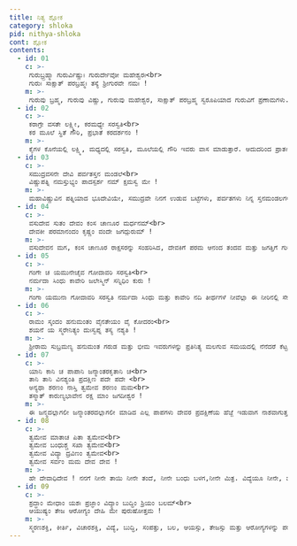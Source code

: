 ```yaml
---
title: ನಿತ್ಯ ಶ್ಲೋಕ
category: shloka
pid: nithya-shloka
cont: ಶ್ಲೋಕ
contents:
  - id: 01
    c: >- 
     ಗುರುಬ್ರ್ರಹ್ಮಾ ಗುರುರ್ವಿಷ್ಣುಃ ಗುರುರ್ದೇವೋ ಮಹೇಶ್ವರಃ<br>
     ಗುರುಃ ಸಾಕ್ಷಾತ್ ಪರಬ್ರಹ್ಮಃ ತಸ್ಯೆ ಶ್ರೀಗುರವೇ ನಮಃ !
    m: >-
     ಗುರುವು ಬ್ರಹ್ಮ, ಗುರುವು ವಿಷ್ಣು, ಗುರುವು ಮಹೇಶ್ವರ, ಸಾಕ್ಷಾತ್ ಪರಬ್ರಹ್ಮ ಸ್ವರೂಪಿಯಾದ ಗುರುವಿಗೆ ಪ್ರಣಾಮಗಳು.
  - id: 02
    c: >- 
     ಕರಾಗ್ರೇ ವಸತೇ ಲಕ್ಷ್ಮೀ, ಕರಮಧ್ಯೇ ಸರಸ್ವತಿ<br>
     ಕರ ಮೂಲೆ ಸ್ಥಿತೆ ಗೌರಿ, ಪ್ರಭಾತೆ ಕರದರ್ಶನಂ !
    m: >-
     ಕೈಗಳ ಕೊನೆಯಲ್ಲಿ ಲಕ್ಷ್ಮಿ, ಮಧ್ಯದಲ್ಲಿ ಸರಸ್ವತಿ, ಮೂಲೆಯಲ್ಲಿ ಗೌರಿ ಇವರು ವಾಸ ಮಾಡುತ್ತಾರೆ. ಆದುದರಿಂದ ಪ್ರಾತಃಕಾಲದಲ್ಲಿ ಎದ್ದ ತಕ್ಷಣ ಕೈಗಳನ್ನು ಮೊದಲು ನೋಡಬೇಕು.
  - id: 03
    c: >- 
     ಸಮುದ್ರವಸನೇ ದೇವಿ ಪರ್ವತಸ್ತನ ಮಂಡಲೆ<br>
     ವಿಷ್ಣುಪತ್ನಿ ನಮಸ್ತುಭ್ಯಂ ಪಾದಸ್ಪರ್ಶ ನಮ್ ಕ್ಷಮಸ್ವ ಮೇ !
    m: >-
     ಮಹಾವಿಷ್ಣುವಿನ ಪತ್ನಿಯಾದ ಭೂದೇವಿಯೇ, ಸಮುದ್ರವೇ ನಿನಗೆ ಉಡುವ ಬಟ್ಟೆಗಳು, ಪರ್ವತಗಳು ನಿನ್ನ ಸ್ತನಮಂಡಲಗಳು, ನಿನಗೆ ನಮಸ್ಕಾರ ನನ್ನ ಪಾದಸ್ಪರ್ಶದಿಂದ ಅಪರಾಧವನ್ನು ಕ್ಷಮಿಸು.
  - id: 04
    c: >- 
     ವಸುದೇವ ಸುತಂ ದೇವಂ ಕಂಸ ಚಾಣೂರ ಮರ್ಧನಮ್<br>
     ದೇವಕೀ ಪರಮಾನಂದಂ ಕೃಷ್ಣಂ ವಂದೇ ಜಗದ್ಗುರುಮ್ !
    m: >-
     ವಸುದೇವನ ಮಗ, ಕಂಸ ಚಾಣೂರ ರಾಕ್ಷಸರನ್ನು ಸಂಹರಿಸಿದ, ದೇವಕಿಗೆ ಪರಮ ಆನಂದ ತಂದವ ಮತ್ತು ಜಗತ್ತಿಗೆ ಗುರುವಾದ ಶ್ರೀ ಕೃಷನಿಗೆ ನಮಸ್ಕರಿಸೋಣ.
  - id: 05
    c: >- 
     ಗಂಗೇ ಚ ಯಮುನೇಚೈವ ಗೋದಾವರಿ ಸರಸ್ವತಿ<br>
     ನರ್ಮದಾ ಸಿಂಧು ಕಾವೇರಿ ಜಲೇಸ್ಮಿನ್ ಸನ್ನಿಧಿಂ ಕುರು !
    m: >-
     ಗಂಗಾ ಯಮುನಾ ಗೋದಾವರಿ ಸರಸ್ವತಿ ನರ್ಮದಾ ಸಿಂಧು ಮತ್ತು ಕಾವೇರಿ ನದಿ ತೀರ್ಥಗಳೆ ನೀವೆಲ್ಲಾ ಈ ನೀರಿನಲ್ಲಿ ಸೇರಿ ಅನುಗ್ರಹಿಸಿ.
  - id: 06
    c: >- 
     ರಾಮಂ ಸ್ಕಂದಂ ಹನುಮಂತಂ ವೈನತೇಯಂ ವೈ ಕೋದರಂ<br>
     ಶಯನೆ ಯ ಸ್ಮರೇನಿತ್ಯಂ ದುಃಸ್ವಪ್ನ ತಸ್ಯ ನಶ್ಯತಿ !
    m: >-
     ಶ್ರೀರಾಮ ಸುಬ್ರಮಣ್ಯ ಹನುಮಂತ ಗರುಡ ಮತ್ತು ಭೀಮ ಇವರುಗಳನ್ನು ಪ್ರತಿನಿತ್ಯ ಮಲಗುವ ಸಮಯದಲ್ಲಿ ನೆನೆದರೆ ಕೆಟ್ಟ ಕನಸುಗಳು ನಾಶವಾಗುತ್ತದೆ.
  - id: 07
    c: >- 
     ಯಾನಿ ಕಾನಿ ಚ ಪಾಪಾನಿ ಜನ್ಮಾಂತರಕೃತಾನಿ ಚ<br>
     ತಾನಿ ತಾನಿ ವಿನಶ್ಯಂತಿ ಪ್ರದಕ್ಷಿಣ ಪದೇ ಪದೇ <br>
     ಅನ್ಯಥಾ ಶರಣಂ ನಾಸ್ತಿ ತ್ವಮೇವ ಶರಣಂ ಮಮ<br>
     ತಸ್ಮಾತ್ ಕಾರುಣ್ಯಭಾವೇನ ರಕ್ಷ ಮಾಂ ಜಗದೀಶ್ವರ !
    m: >-
     ಈ ಜನ್ಮದಲ್ಲಾಗಲೀ ಜನ್ಮಾಂತರದಲ್ಲಾಗಲೀ ಮಾಡಿದ ಎಲ್ಲ ಪಾಪಗಳು ದೇವರ ಪ್ರದಕ್ಷಿಣೆಯ ಹೆಜ್ಜೆ ಇಡುವಾಗ ನಾಶವಾಗುತ್ತವೆ. ಜಗದೀಶ್ವರ, ಶರಣಾಗತ ರಕ್ಷಕರು ನನಗೆ ಬೇರಿಲ್ಲ. ನೀನೇ ನನಗೆ ರಕ್ಷಕ, ಆದ ಕಾರಣ ಕರುಣಾಪೂರಿತ ದೃಷ್ಟಿಯಿಂದ ನನ್ನನ್ನು ಕಾಪಾಡು.
  - id: 08
    c: >- 
     ತ್ವಮೇವ ಮಾತಾಚ ಪಿತಾ ತ್ವಮೇವ<br>
     ತ್ವಮೇವ ಬಂಧುಶ್ಚ ಸಖಾ ತ್ವಮೇವ<br>
     ತ್ವಮೇವ ವಿದ್ಯಾ ದ್ರವಿಣಂ ತ್ವಮೇವ<br>
     ತ್ವಮೇವ ಸರ್ವಂ ಮಮ ದೇವ ದೇವ !
    m: >-
     ಹೇ ದೇವಾಧಿದೇವ ! ನನಗೆ ನೀನೇ ತಾಯಿ ನೀನೇ ತಂದೆ, ನೀನೇ ಬಂಧು ಬಳಗ,ನೀನೇ ಮಿತ್ರ. ವಿದ್ಯೆಯೂ ನೀನೇ, ಹಣವೂ ನೀನೇ, ನನಗೆ ಎಲ್ಲವೂ, ನೀನೇ ಆಗಿದ್ದೀ. 
  - id: 09
    c: >- 
     ಶ್ರದ್ಧಾಂ ಮೇಧಾಂ ಯಶಃ ಪ್ರಜ್ಞಾಂ ವಿದ್ಯಾಂ ಬುದ್ಧಿಂ ಶ್ರಿಯಂ ಬಲಮ್<br>
     ಆಯುಷ್ಯಂ ತೇಜ ಆರೋಗ್ಯಂ ದೇಹಿ ಮೇ ಪುರುಷೋತ್ತಮ !
    m: >-
     ಸ್ಮರಣಶಕ್ತಿ, ಕೀರ್ತಿ, ವಿಚಾರಶಕ್ತಿ, ವಿದ್ಯೆ, ಬುದ್ಧಿ, ಸಂಪತ್ತು, ಬಲ, ಆಯಸ್ಸು, ತೇಜಸ್ಸು ಮತ್ತು ಆರೋಗ್ಯಗಳನ್ನು ಪರಮಾತ್ಮ, ನೀನು ನನಗೆ ಅನುಗ್ರಹಿಸು.
---
```


